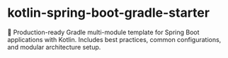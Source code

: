 # kotlin-spring-boot-gradle-starter
🚀 Production-ready Gradle multi-module template for Spring Boot applications with Kotlin. Includes best practices, common configurations, and modular architecture setup.
